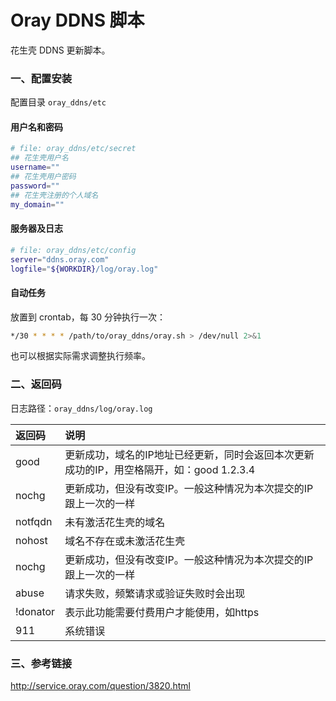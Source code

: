 # Oray DDNS 脚本

花生壳 DDNS 更新脚本。

### 一、配置安装
配置目录 `oray_ddns/etc`
#### 用户名和密码

```bash
# file: oray_ddns/etc/secret
## 花生壳用户名
username=""
## 花生壳用户密码
password=""
## 花生壳注册的个人域名
my_domain=""
```

#### 服务器及日志

```bash
# file: oray_ddns/etc/config
server="ddns.oray.com"
logfile="${WORKDIR}/log/oray.log"
```

#### 自动任务
放置到 crontab，每 30 分钟执行一次：

```bash
*/30 * * * * /path/to/oray_ddns/oray.sh > /dev/null 2>&1
```

也可以根据实际需求调整执行频率。

### 二、返回码
日志路径：`oray_ddns/log/oray.log`

| 返回码 | 说明 |
|:-----|:--------|
| good | 更新成功，域名的IP地址已经更新，同时会返回本次更新成功的IP，用空格隔开，如：good 1.2.3.4 |
| nochg | 更新成功，但没有改变IP。一般这种情况为本次提交的IP跟上一次的一样|
| notfqdn | 未有激活花生壳的域名|
| nohost | 域名不存在或未激活花生壳|
| nochg | 更新成功，但没有改变IP。一般这种情况为本次提交的IP跟上一次的一样|
| abuse | 请求失败，频繁请求或验证失败时会出现|
| !donator | 表示此功能需要付费用户才能使用，如https|
| 911 | 系统错误|

### 三、参考链接
http://service.oray.com/question/3820.html
